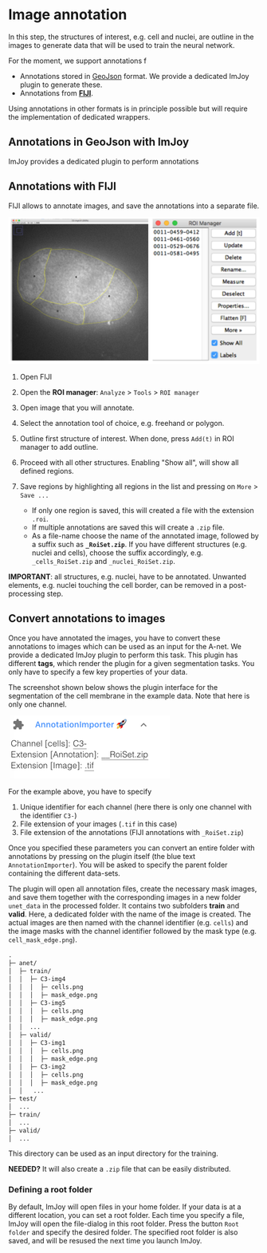 # Image annotation

In this step, the structures of interest, e.g. cell and nuclei, are outline in
the images to generate data that will be used to train the neural network.

For the moment, we support annotations f

* Annotations stored in [GeoJson](http://geojson.org/) format. We provide a dedicated ImJoy plugin to generate these.
* Annotations from [**FIJI**](https://fiji.sc/).

Using annotations in other formats is in principle possible but
will require the implementation of dedicated wrappers.


## Annotations in GeoJson with ImJoy
ImJoy provides a dedicated plugin to perform annotations



## Annotations with FIJI

FIJI allows to annotate images, and save the annotations into a separate file.

![AnnotationWithFIJI](img/segment-fiji-annotation.png)

1.  Open FIJI
2.  Open the **ROI manager**: `Analyze` > `Tools` > `ROI manager`
3.  Open image that you will annotate.
4.  Select the annotation tool of choice, e.g. freehand or polygon.
5.  Outline first structure of interest. When done, press `Add(t)` in ROI manager to
    add outline.
6.  Proceed with all other structures. Enabling "Show all", will show all defined regions.
7.  Save regions by highlighting all regions in the list and pressing on `More` > `Save ...`

    - If only one region is saved, this will created a file with the extension `.roi`.
    - If multiple annotations are saved this will create a `.zip` file.
    - As a file-name choose the name of the annotated image, followed by a
    suffix such as **`_RoiSet.zip`**. If you have different structures
    (e.g. nuclei and cells), choose the suffix accordingly, e.g.
    `_cells_RoiSet.zip` and `_nuclei_RoiSet.zip`.

**IMPORTANT**: all structures, e.g. nuclei, have to be annotated. Unwanted elements,
e.g. nuclei touching the cell border, can be removed in a post-processing step.


## Convert annotations to images

Once you have annotated the images, you have to convert these annotations to images which
can be used as an input for the A-net. We provide a dedicated ImJoy
plugin to perform this task. This plugin has different **tags**, which render the plugin
 for a given segmentation tasks. You only have to specify a few key properties of your data.

The screenshot shown below shows the plugin interface for the segmentation of the
cell membrane in the example data. Note that here is only one channel.

![PluginInterfaceCellCortex](/img/segment-param-cellcortex.png)

For the example above, you have to specify

1. Unique identifier for each channel (here there is only one channel with the identifier `C3-`)
2. File extension of your images (`.tif` in this case)
3. File extension of the annotations (FIJI annotations with `_RoiSet.zip`)

Once you specified these parameters you can convert an entire folder with annotations
by pressing on the plugin itself (the blue text `AnnotationImporter`). You will be
asked to specify the parent folder containing the different data-sets.

The plugin will open all annotation files, create the necessary mask images, and
save them together with the corresponding images in a new folder `unet_data` in
the processed folder. It contains two subfolders **train** and **valid**. Here,
a dedicated folder with the name of the image is created. The actual images are
then named with the channel identifier (e.g. `cells`) and the image masks with
the channel identifier followed by the mask type (e.g. `cell_mask_edge.png`).

```
.
├─ anet/
│  ├─ train/
│  │  ├─ C3-img4
│  │  │  ├─ cells.png
│  │  │  ├─ mask_edge.png
│  │  ├─ C3-img5
│  │  │  ├─ cells.png
│  │  │  ├─ mask_edge.png
│  │  ...
│  ├─ valid/
│  │  ├─ C3-img1
│  │  │  ├─ cells.png
│  │  │  ├─ mask_edge.png
│  │  ├─ C3-img2
│  │  │  ├─ cells.png
│  │  │  ├─ mask_edge.png
│  │   ...
├─ test/
│  ...
├─ train/
│  ...
├─ valid/
│  ...

```

This directory can be used as an input directory for the training.

**NEEDED?** It will also create a `.zip` file that can be easily distributed.

### Defining a root folder
By default, ImJoy will open files in your home folder. If your data is at a different
location, you can set a root folder. Each time you specify a file, ImJoy will open
the file-dialog in this root folder. Press the button `Root folder` and specify the
desired folder. The specified root folder is also saved, and will be resused the next time you launch
ImJoy.
